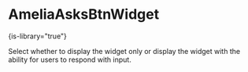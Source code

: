 # AmeliaAsksBtnWidget

{is-library="true"}

<snippet id="AmeliaAsksBtnWidget_snippet">

 Select whether to display the widget only or display the widget with the ability for users to respond with input.

</snippet>